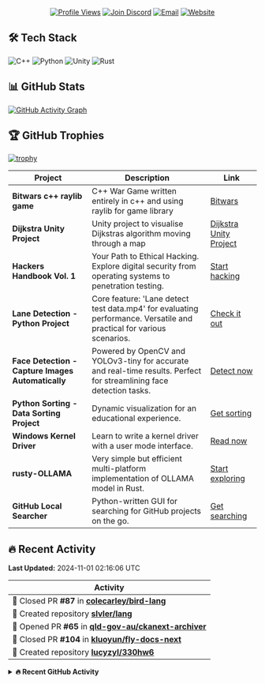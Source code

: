 <div align="center">

[![Profile Views](https://komarev.com/ghpvc/?username=mbn-code&style=flat-square&color=blueviolet)](https://github.com/mbn-code)
[![Join Discord](https://img.shields.io/discord/6qMBfyC9Hy?label=Join%20Discord&logo=discord&style=flat-square&color=5865F2)](https://discord.gg/6qMBfyC9Hy)
[![Email](https://img.shields.io/badge/Email-malthe@mbn--code.dk-ff5757?style=flat-square&logo=gmail&logoColor=white)](mailto:malthe@mbn-code.dk)
[![Website](https://img.shields.io/badge/Visit-My%20Website-1abc9c?style=flat-square)](https://mbn-code.dk)

</div>

## 🛠️ Tech Stack

![C++](https://img.shields.io/badge/-C++-00599C?style=flat-square&logo=c%2B%2B)
![Python](https://img.shields.io/badge/-Python-3776AB?style=flat-square&logo=python&logoColor=white)
![Unity](https://img.shields.io/badge/-Unity-000000?style=flat-square&logo=unity)
![Rust](https://img.shields.io/badge/-Rust-000000?style=flat-square&logo=rust)

## 📊 GitHub Stats

[![GitHub Activity Graph](https://github-readme-activity-graph.vercel.app/graph?username=mbn-code&theme=github-compact)](https://github.com/ashutosh00710/github-readme-activity-graph)

## 🏆 GitHub Trophies

[![trophy](https://github-profile-trophy.vercel.app/?username=mbn-code&theme=onedark)](https://github.com/ryo-ma/github-profile-trophy)

| **Project** | **Description** | **Link** |
| --- | --- | --- |
| **Bitwars c++ raylib game** | C++ War Game written entirely in c++ and using raylib for game library | [Bitwars](https://github.com/mbn-code/Bitwars) |
| **Dijkstra Unity Project** | Unity project to visualise Dijkstras algorithm moving through a map | [Dijkstra Unity Project](https://github.com/mbn-code/Dijkstra) |
| **Hackers Handbook Vol. 1** | Your Path to Ethical Hacking. Explore digital security from operating systems to penetration testing. | [Start hacking](https://github.com/mbn-code/Hackers-Handbook-Vol-1) |
| **Lane Detection - Python Project** | Core feature: 'Lane detect test data.mp4' for evaluating performance. Versatile and practical for various scenarios. | [Check it out](https://github.com/mbn-code/LaneDetectionPython) |
| **Face Detection - Capture Images Automatically** | Powered by OpenCV and YOLOv3-tiny for accurate and real-time results. Perfect for streamlining face detection tasks. | [Detect now](https://github.com/mbn-code/PhotoFaceDetect) |
| **Python Sorting - Data Sorting Project** | Dynamic visualization for an educational experience. | [Get sorting](https://github.com/mbn-code/PySort) |
| **Windows Kernel Driver** | Learn to write a kernel driver with a user mode interface. | [Read now](https://github.com/mbn-code/The-Kernel-Driver-Guide-External) |
| **rusty-OLLAMA** | Very simple but efficient multi-platform implementation of OLLAMA model in Rust. | [Start exploring](https://github.com/mbn-code/rusty-OLLAMA) |
| **GitHub Local Searcher** | Python-written GUI for searching for GitHub projects on the go. | [Get searching](https://github.com/mbn-code/GitSearch) |



## 🔥 Recent Activity

**Last Updated:** 2024-11-01 02:16:06 UTC

| Activity |
| --- |
| 🔀 Closed PR **#87** in **[colecarley/bird-lang](https://github.com/colecarley/bird-lang)** |
| 📂 Created repository **[slvler/lang](https://github.com/slvler/lang)** |
| 🔀 Opened PR **#65** in **[qld-gov-au/ckanext-archiver](https://github.com/qld-gov-au/ckanext-archiver)** |
| 🔀 Closed PR **#104** in **[kluoyun/fly-docs-next](https://github.com/kluoyun/fly-docs-next)** |
| 📂 Created repository **[lucyzyl/330hw6](https://github.com/lucyzyl/330hw6)** |


<details>
<summary><b>🔥 Recent GitHub Activity</b></summary>

<div align='center'>

🕐 Last Updated: `2024-11-01 02:17 UTC`

</div>

<table>
<tr><td width='100%'>

▪️ 💻 Pushed code to [chaijunkin/awesome-stars](https://github.com/chaijunkin/awesome-stars)
▪️ 💻 Pushed code to [Douriann/RED_BIBLIO](https://github.com/Douriann/RED_BIBLIO)
▪️ 💻 Pushed code to [GuruCICDCanary-Beta/CICDCanary](https://github.com/GuruCICDCanary-Beta/CICDCanary)
▪️ 💻 Pushed code to [web3bio/data_service](https://github.com/web3bio/data_service)
▪️ 💻 Pushed code to [rwc3030/morphvox_studio_pro_1001](https://github.com/rwc3030/morphvox_studio_pro_1001)

</td></tr>
</table>

</details>
